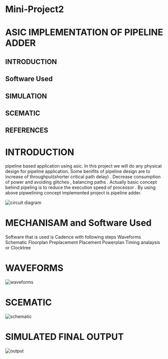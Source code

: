 # Mini-Project2
# ASIC IMPLEMENTATION OF PIPELINE ADDER

## INTRODUCTION

## Software Used

## SIMULATION 

## SCEMATIC

## REFERENCES

# INTRODUCTION
pipeline based application using asic. In this project we will do any physical design for pipeline application. Some benifits of pipeline design are  to increase of throughput(shorter critical path delay) . Decrease consumption of power and avoiding glitches , balancing paths .
Actually basic concept behind pipeling is to reduce the execution speed of processor . By using above pipwelining concept implemented project is pipeline adder.

![circuit diagram](https://github.com/sajjapratyusha/Mini-Projec2/assets/109581140/a71fb9fb-c02e-4651-83ad-abe51783ca83)

# MECHANISAM and Software Used

Software that is used is Cadence with following steps
Waveforms 
Schematic
Floorplan 
Preplacement
Placement
Powerplan
Timing analaysis or Clocktree

# WAVEFORMS

![waveforms](https://github.com/sajjapratyusha/Mini-Projec2/assets/109581140/08768a0b-1969-4184-88a2-19eac7fdcdc8)


# SCEMATIC

![schematic](https://github.com/sajjapratyusha/Mini-Projec2/assets/109581140/0fdf76b6-8a5f-41c3-855e-b01dd8029ef9)


# SIMULATED FINAL OUTPUT

![output](https://github.com/sajjapratyusha/Mini-Projec2/assets/109581140/0de57fc3-49f5-4d84-b131-900d356be0a4)



